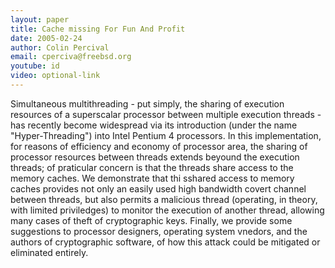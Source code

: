 ```yaml
---
layout: paper
title: Cache missing For Fun And Profit
date: 2005-02-24
author: Colin Percival
email: cperciva@freebsd.org
youtube: id
video: optional-link
---
```

Simultaneous multithreading - put simply, the sharing of execution resources of a superscalar processor between multiple execution threads - has recently become widespread via its introduction (under the name "Hyper-Threading") into Intel Pentium 4 processors. In this implementation, for reasons of efficiency and economy of processor area, the sharing of processor resources between threads extends beyound the execution threads; of praticular concern is that the threads share access to the memory caches.
We demonstrate that thi sshared access to memory caches provides not only an easily used high bandwidth covert channel between threads, but also permits a malicious thread (operating, in theory, with limited priviledges) to monitor the execution of another thread, allowing many cases of theft of cryptographic keys.
Finally, we provide some suggestions to processor designers, operating system vnedors, and the authors of cryptographic software, of how this attack could be mitigated or eliminated entirely.
